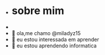 - # sobre mim
- 
- 👋 ola,me chamo @miladyz15
- 👀 eu estou interessada em aprender
- 🌱 eu estou aprendendo informatica
